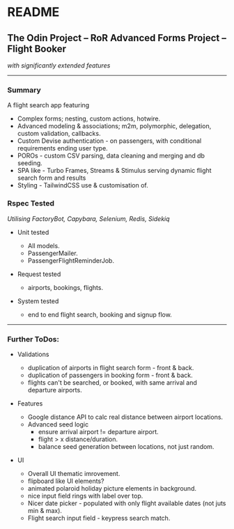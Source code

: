 # README

## The Odin Project – RoR Advanced Forms Project – Flight Booker
_with significantly extended features_

---

### Summary
A flight search app featuring
- Complex forms; nesting, custom actions, hotwire.
- Advanced modeling & associations; m2m, polymorphic, delegation, custom validation, callbacks.
- Custom Devise authentication - on passengers, with conditional requirements ending user type.
- POROs - custom CSV parsing, data cleaning and merging and db seeding.
- SPA like - Turbo Frames, Streams & Stimulus serving dynamic flight search form and results
- Styling - TailwindCSS use & customisation of.


### Rspec Tested
_Utilising FactoryBot, Capybara, Selenium, Redis, Sidekiq_
- Unit tested
  - All models.
  - PassengerMailer.
  - PassengerFlightReminderJob.

- Request tested
  - airports, bookings, flights.

- System tested
  - end to end flight search, booking and signup flow.

---

### Further ToDos:

- Validations
  - duplication of airports in flight search form - front & back.
  - duplication of passengers in booking form - front & back.
  - flights can't be searched, or booked, with same arrival and departure airports.

- Features
  - Google distance API to calc real distance between airport locations.
  - Advanced seed logic
    - ensure arrival airport != departure airport.
    - flight > x distance/duration.
    - balance seed generation between locations, not just random.

- UI
  - Overall UI thematic imrovement.
  - flipboard like UI elements?
  - animated polaroid holiday picture elements in background.
  - nice input field rings with label over top.
  - Nicer date picker - populated with only flight available dates (not juts min & max).
  - Flight search input field - keypress search match.

